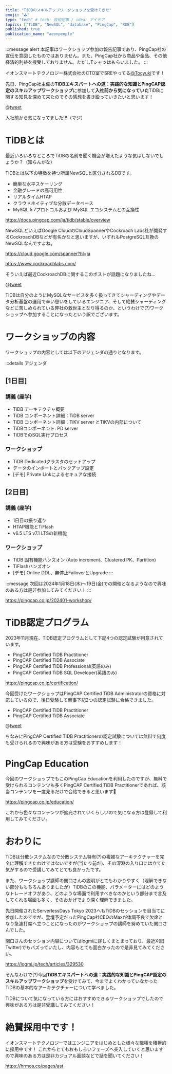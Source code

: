 ```yaml
---
title: "TiDBのスキルアップワークショップを受けてきた"
emoji: "⛳"
type: "tech" # tech: 技術記事 / idea: アイデア
topics: ["TiDB", "NewSQL", "database", "PingCap", "RDB"]
published: true
publication_name: "aeonpeople"
---
```


:::message alert
本記事はワークショップ参加の報告記事であり、PingCap社の宣伝を意図したものではありません。また、PingCap社から商品や金品、その他経済的利益を授受しておりません。ただしTシャツはもらいました。
:::

イオンスマートテクノロジー株式会社のCTO室でSREやってる[@Tocyuki](https://twitter.com/Tocyuki)です！

先日、PingCap社主催の**TiDBエキスパートへの道：実践的な知識とPingCAP認定のスキルアップワークショップ**に参加して**入社前から気になっていた**TiDBに関する知見を深めて来たのでその感想を書き殴っていきたいと思います！

@[tweet](https://twitter.com/Tocyuki/status/1681298518965899264)

入社前から気になってました!!!（マジ）

# TiDBとは

最近いろいろなところでTiDBの名前を聞く機会が増えたような気はしないでしょうか？（知らんがな）

TiDBとは以下の特徴を持つ所謂NewSQLと区分されるDBです。

- 簡単な水平スケーリング
- 金融グレードの高可用性
- リアルタイムHTAP
- クラウドネイティブな分散データベース
- MySQL 5.7プロトコルおよび MySQL エコシステムとの互換性

https://docs.pingcap.com/ja/tidb/stable/overview

NewSQLといえばGoogle CloudのCloudSpannerやCockroach Labs社が開発するCockroachDBなどが有名かなと思いますが、いずれもPostgreSQL互換のNewSQLなんですよね。

https://cloud.google.com/spanner?hl=ja

https://www.cockroachlabs.com/

そういえば最近CockroachDBに関するこのポストが話題になりましたね...

@[tweet](https://twitter.com/CockroachDB/status/1702735112419319993)

TiDBは自分のようにMySQLなサービスを多く扱ってきてシャーディングやデータ分析基盤の運用で辛い思いをしているエンジニア、そして絶賛シャーディングなどに苦しめられている弊社の救世主となり得るのか、というわけで(?)ワークショップへ参加することになったという訳でございます。

# ワークショップの内容

ワークショップの内容としては以下のアジェンダの通りとなります。

:::details アジェンダ
## [1日目]

### 講義 (座学)

- TiDB アーキテクチャ概要
- TiDB コンポーネント詳細：TiDB server
- TiDB コンポーネント詳細：TiKV server とTiKVの内部について
- TiDBコンポーネント: PD server
- TiDBでのSQL実行プロセス

### ワークショップ

- TiDB Dedicatedクラスタのセットアップ
- データのインポートとバックアップ設定
- [デモ] Private Linkによるセキュアな接続

## [2日目]

### 講義 (座学)

- 1日目の振り返り
- HTAP機能とTiFlash
- v6.5 LTS v7.1 LTSの新機能

### ワークショップ

- TiDB 固有機能ハンズオン (Auto increment、Clustered PK、Partition)
- TiFlashハンズオン
- [デモ] Online DDL、無停止FailoverとUpgrade
:::

:::message
次回は2024年1月18日(木)〜19日(金)での開催となるようなので興味のある方は是非参加してみてください！
:::

https://pingcap.co.jp/202401-workshop/

# TiDB認定プログラム

2023年11月現在、TiDB認定プログラムとして下記4つの認定試験が用意されています。

- PingCAP Certified TiDB Practitioner
- PingCAP Certified TiDB Associate
- PingCAP Certified TiDB Professional(英語のみ)
- PingCAP Certified TiDB SQL Developer(英語のみ)

https://pingcap.co.jp/certification/

今回受けたワークショップはPingCAP Certified TiDB Administratorの資格に対応しているので、後日受験して無事下記2つの認定試験に合格できました。

- PingCAP Certified TiDB Practitioner
- PingCAP Certified TiDB Associate

@[tweet](https://twitter.com/Tocyuki/status/1718100198403211762)

ちなみにPingCAP Certified TiDB Practitionerの認定試験については無料で何度も受けられるので興味がある方は受験をおすすめします！

# PingCap Education

今回のワークショップでもこのPingCap Educationを利用したのですが、無料で受けられるコンテンツも多くPingCAP Certified TiDB Practitionerであれば、該当コンテンツを一度見るだけで合格できると思います🎉

https://pingcap.co.jp/education/


これから色々なコンテンツが拡充されていくらしいので気になる方は登録して利用してみてください。

# おわりに

TiDBは分散システムなので分散システム特有(?)の複雑なアーキテクチャーを完全に理解できたわけではないですが(当たり前だ)、その深淵の入り口には立てた気がするので受講してみてとても良かったです。

また、ワークショップ講師の関口さんの説明がとてもわかりやすく（理解できない部分ももちろんありましたが）TiDBのこの機能、パラメーターにはどのようなトレードオフがあり、どのような場面で利用すべきなのかという部分まで言及してくれる場面も多く、そのおかげでより深く理解できました。

先日開催されたServerlessDays Tokyo 2023へもTiDBのセッションを目当てに参加したのですが、登壇予定だったPingCap社CEOのMaxが体調不良で欠席となり急遽打席へ立つことになったのがワークショップの講師を努めていた関口さんでした。

関口さんのセッション内容についてはlogmiに詳しくまとまっており、最近X(旧Twitter)でもバズっていたし、内容もとても面白かったので是非見てみてください。

https://logmi.jp/tech/articles/329530

そんなわけで(?)今回**TiDBエキスパートへの道：実践的な知識とPingCAP認定のスキルアップワークショップ**を受けてみて、今までよくわかっていなかったTiDBの基本的なアーキテクチャーについて学べました。

TiDBについて気になっている方にはおすすめできるワークショップでしたので興味がある方は是非受講してみてください！

# 絶賛採用中です！

イオンスマートテクノロジーではエンジニアをはじめとした様々な職種を積極的に採用中です！
これからとてもおもしろいフェーズへ突入していくと思いますので興味のある方は是非カジュアル面談などで話を聞いてください！

https://hrmos.co/pages/ast
